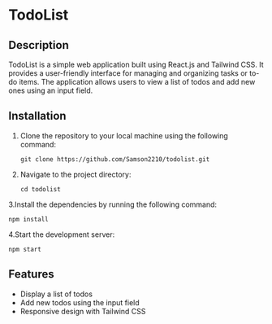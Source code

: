 # TodoList

## Description

TodoList is a simple web application built using React.js and Tailwind CSS. It provides a user-friendly interface for managing and organizing tasks or to-do items. The application allows users to view a list of todos and add new ones using an input field.


## Installation

1. Clone the repository to your local machine using the following command:

       git clone https://github.com/Samson2210/todolist.git

2. Navigate to the project directory:
      
       cd todolist

 3.Install the dependencies by running the following command:

    npm install

 4.Start the development server:

    npm start

## Features

- Display a list of todos
- Add new todos using the input field
- Responsive design with Tailwind CSS

